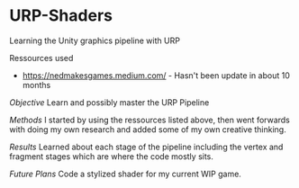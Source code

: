 # URP-Shaders
Learning the Unity graphics pipeline with URP

Ressources used 
* https://nedmakesgames.medium.com/ - Hasn't been update in about 10 months

*Objective*
Learn and possibly master the URP Pipeline

*Methods*
I started by using the ressources listed above, then went forwards with doing my own research and added some of my own creative thinking.

*Results*
Learned about each stage of the pipeline including the vertex and fragment stages which are where the code mostly sits.

*Future Plans*
Code a stylized shader for my current WIP game.

